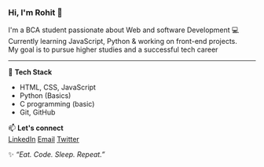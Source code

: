 ### Hi, I'm Rohit 👋

I'm a BCA student passionate about Web and software Development 💻  
Currently learning JavaScript, Python & working on front-end projects.  
My goal is to pursue higher studies and a successful tech career

---

🔧 **Tech Stack**  
- HTML, CSS, JavaScript  
- Python (Basics)
- C programming (basic)  
- Git, GitHub  

📫 **Let's connect**  
[LinkedIn](https://www.linkedin.com/in/rohit-sagar-654720342/) <bt>
[Email](mailto:rohitsagarhack@gmail.com)
[Twitter](https://x.com/Nemesis_prime9)


✨ *“Eat. Code. Sleep. Repeat.”*
